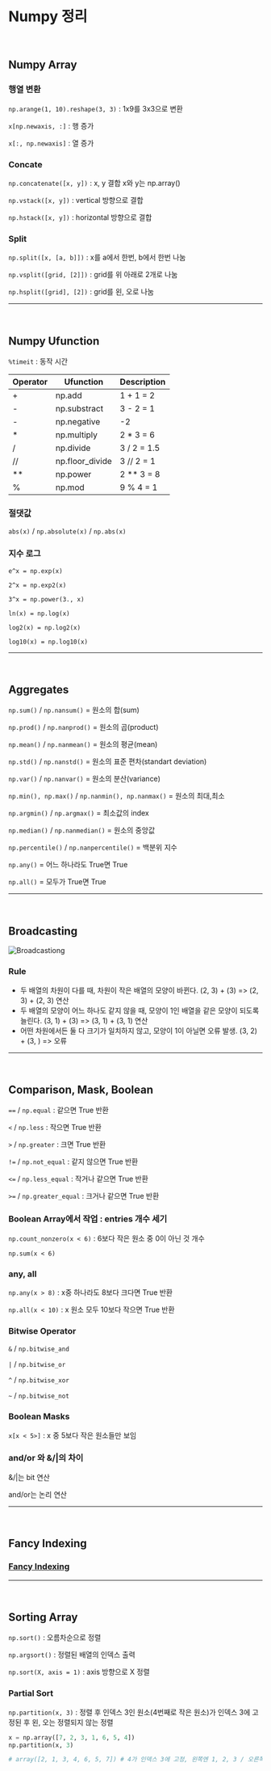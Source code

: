 # Numpy 정리

<br>

## Numpy Array

### 행열 변환

`np.arange(1, 10).reshape(3, 3)` : 1x9를 3x3으로 변환

`x[np.newaxis, :]` : 행 증가

`x[:, np.newaxis]` : 열 증가

### Concate

`np.concatenate([x, y])` : x, y 결합 x와 y는 np.array()

`np.vstack([x, y])` : vertical 방향으로 결합

`np.hstack([x, y])` : horizontal 방향으로 결합

### Split

`np.split([x, [a, b]])` : x를 a에서 한번, b에서 한번 나눔

`np.vsplit([grid, [2]])` : grid를 위 아래로 2개로 나눔

`np.hsplit([grid], [2])` : grid를 왼, 오로 나눔

---

<br>

## Numpy Ufunction

`%timeit` : 동작 시간

|Operator|Ufunction|Description|
|-----|---------|------------|
|+|np.add|1 + 1 = 2|
|-|np.substract|3 - 2 = 1|
|-|np.negative|-2|
|*|np.multiply|2 * 3 = 6|
|/|np.divide|3 / 2 = 1.5|
|//|np.floor_divide|3 // 2 = 1|
|**|np.power|2 ** 3 = 8|
|%|np.mod|9 % 4 = 1|

### 절댓값

`abs(x)` / `np.absolute(x)` / `np.abs(x)`

### 지수 로그

`e^x = np.exp(x)`

`2^x = np.exp2(x)`

`3^x = np.power(3., x)`

`ln(x) = np.log(x)`

`log2(x) = np.log2(x)`

`log10(x) = np.log10(x)`

---

<br>

## Aggregates

`np.sum()` / `np.nansum()` = 원소의 합(sum)

`np.prod()` / `np.nanprod()` = 원소의 곱(product)

`np.mean()` / `np.nanmean()` = 원소의 평균(mean)

`np.std()` / `np.nanstd()` = 원소의 표준 편차(standart deviation)

`np.var()` / `np.nanvar()` = 원소의 분산(variance)

`np.min(), np.max()` / `np.nanmin(), np.nanmax()` = 원소의 최대,최소

`np.argmin()` / `np.argmax()` = 최소값의 index

`np.median()` / `np.nanmedian()` = 원소의 중앙값

`np.percentile()` / `np.nanpercentile()` = 백분위 지수

`np.any()` = 어느 하나라도 True면 True

`np.all()` = 모두가 True면 True

---

<br>

## Broadcasting

![Broadcastiong](https://github.com/user-attachments/assets/ca29c851-a3b0-4f99-a021-ea760bbe227d)

### Rule

- 두 배열의 차원이 다를 때, 차원이 작은 배열의 모양이 바뀐다.
    (2, 3) + (3) => (2, 3) + (2, 3) 연산
- 두 배열의 모양이 어느 하나도 같지 않을 때, 모양이 1인 배열을 같은 모양이 되도록 늘린다.
    (3, 1) + (3) => (3, 1) + (3, 1) 연산
- 어떤 차원에서든 둘 다 크기가 일치하지 않고, 모양이 1이 아닐면 오류 발생.
    (3, 2) + (3, ) => 오류

---

<br>

## Comparison, Mask, Boolean

`==` / `np.equal` : 같으면 True 반환

`<` / `np.less` : 작으면 True 반환

`>` / `np.greater` : 크면 True 반환

`!=` / `np.not_equal` : 같지 않으면 True 반환

`<=` / `np.less_equal` : 작거나 같으면 True 반환

`>=` / `np.greater_equal` : 크거나 같으면 True 반환

### Boolean Array에서 작업 : entries 개수 세기

`np.count_nonzero(x < 6)` : 6보다 작은 원소 중 0이 아닌 것 개수

`np.sum(x < 6)`


### any, all

`np.any(x > 8)` : x중 하나라도 8보다 크다면 True 반환

`np.all(x < 10)` : x 원소 모두 10보다 작으면 True 반환

### Bitwise Operator

`&` / `np.bitwise_and`

`|` / `np.bitwise_or`

`^` / `np.bitwise_xor`

`~` / `np.bitwise_not`

### Boolean Masks

`x[x < 5>]` : x 중 5보다 작은 원소들만 보임

### and/or 와 &/|의 차이

&/|는 bit 연산

and/or는 논리 연산

---

<br>

## Fancy Indexing

### [Fancy Indexing](https://github.com/Do-heewan/Data_Science/blob/main/3%EC%A3%BC%EC%B0%A8/ch02-7_fancy_indexing.ipynb)

---

<br>

## Sorting Array

`np.sort()` : 오름차순으로 정렬

`np.argsort()` : 정렬된 배열의 인덱스 출력

`np.sort(X, axis = 1)` : axis 방향으로 X 정렬

### Partial Sort

`np.partition(x, 3)` : 정렬 후 인덱스 3인 원소(4번째로 작은 원소)가 인덱스 3에 고정된 후 왼, 오는 정렬되지 않는 정렬
``` python
x = np.array([7, 2, 3, 1, 6, 5, 4])
np.partition(x, 3)

# array([2, 1, 3, 4, 6, 5, 7]) # 4가 인덱스 3에 고정, 왼쪽엔 1, 2, 3 / 오른쪽엔 5, 6, 7이 무작위로
```